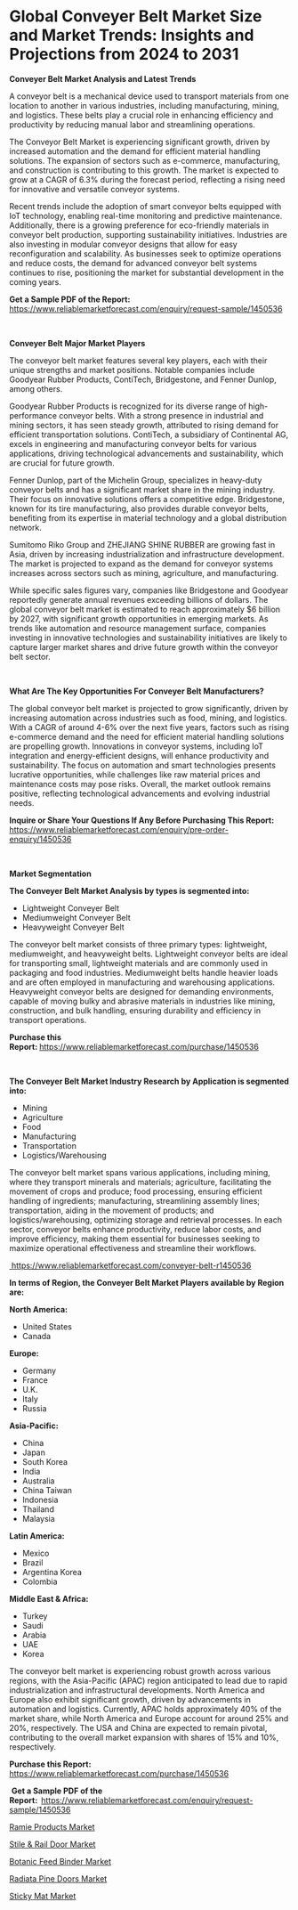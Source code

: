 <p><h1>Global Conveyer Belt Market Size and Market Trends: Insights and Projections from 2024 to 2031</h1></p><p><strong>Conveyer Belt Market Analysis and Latest Trends</strong></p>
<p><p>A conveyor belt is a mechanical device used to transport materials from one location to another in various industries, including manufacturing, mining, and logistics. These belts play a crucial role in enhancing efficiency and productivity by reducing manual labor and streamlining operations.</p><p>The Conveyor Belt Market is experiencing significant growth, driven by increased automation and the demand for efficient material handling solutions. The expansion of sectors such as e-commerce, manufacturing, and construction is contributing to this growth. The market is expected to grow at a CAGR of 6.3% during the forecast period, reflecting a rising need for innovative and versatile conveyor systems.</p><p>Recent trends include the adoption of smart conveyor belts equipped with IoT technology, enabling real-time monitoring and predictive maintenance. Additionally, there is a growing preference for eco-friendly materials in conveyor belt production, supporting sustainability initiatives. Industries are also investing in modular conveyor designs that allow for easy reconfiguration and scalability. As businesses seek to optimize operations and reduce costs, the demand for advanced conveyor belt systems continues to rise, positioning the market for substantial development in the coming years.</p></p>
<p><strong>Get a Sample PDF of the Report:&nbsp;</strong> <a href="https://www.reliablemarketforecast.com/enquiry/request-sample/1450536?utm_campaign=1874&utm_medium=2&utm_source=Github&utm_content=ia&utm_term=11122024&utm_id=conveyer-belt">https://www.reliablemarketforecast.com/enquiry/request-sample/1450536</a></p>
<p>&nbsp;</p>
<p><strong>Conveyer Belt Major Market Players</strong></p>
<p><p>The conveyor belt market features several key players, each with their unique strengths and market positions. Notable companies include Goodyear Rubber Products, ContiTech, Bridgestone, and Fenner Dunlop, among others.</p><p>Goodyear Rubber Products is recognized for its diverse range of high-performance conveyor belts. With a strong presence in industrial and mining sectors, it has seen steady growth, attributed to rising demand for efficient transportation solutions. ContiTech, a subsidiary of Continental AG, excels in engineering and manufacturing conveyor belts for various applications, driving technological advancements and sustainability, which are crucial for future growth.</p><p>Fenner Dunlop, part of the Michelin Group, specializes in heavy-duty conveyor belts and has a significant market share in the mining industry. Their focus on innovative solutions offers a competitive edge. Bridgestone, known for its tire manufacturing, also provides durable conveyor belts, benefiting from its expertise in material technology and a global distribution network.</p><p>Sumitomo Riko Group and ZHEJIANG SHINE RUBBER are growing fast in Asia, driven by increasing industrialization and infrastructure development. The market is projected to expand as the demand for conveyor systems increases across sectors such as mining, agriculture, and manufacturing.</p><p>While specific sales figures vary, companies like Bridgestone and Goodyear reportedly generate annual revenues exceeding billions of dollars. The global conveyor belt market is estimated to reach approximately $6 billion by 2027, with significant growth opportunities in emerging markets. As trends like automation and resource management surface, companies investing in innovative technologies and sustainability initiatives are likely to capture larger market shares and drive future growth within the conveyor belt sector.</p></p>
<p>&nbsp;</p>
<p><strong>What Are The Key Opportunities For Conveyer Belt Manufacturers?</strong></p>
<p><p>The global conveyor belt market is projected to grow significantly, driven by increasing automation across industries such as food, mining, and logistics. With a CAGR of around 4-6% over the next five years, factors such as rising e-commerce demand and the need for efficient material handling solutions are propelling growth. Innovations in conveyor systems, including IoT integration and energy-efficient designs, will enhance productivity and sustainability. The focus on automation and smart technologies presents lucrative opportunities, while challenges like raw material prices and maintenance costs may pose risks. Overall, the market outlook remains positive, reflecting technological advancements and evolving industrial needs.</p></p>
<p><strong>Inquire or Share Your Questions If Any Before Purchasing This Report:</strong> <a href="https://www.reliablemarketforecast.com/enquiry/pre-order-enquiry/1450536?utm_campaign=1874&utm_medium=2&utm_source=Github&utm_content=ia&utm_term=11122024&utm_id=conveyer-belt">https://www.reliablemarketforecast.com/enquiry/pre-order-enquiry/1450536</a></p>
<p>&nbsp;</p>
<p><strong>Market Segmentation</strong></p>
<p><strong>The Conveyer Belt Market Analysis by types is segmented into:</strong></p>
<p><ul><li>Lightweight Conveyer Belt</li><li>Mediumweight Conveyer Belt</li><li>Heavyweight Conveyer Belt</li></ul></p>
<p><p>The conveyor belt market consists of three primary types: lightweight, mediumweight, and heavyweight belts. Lightweight conveyor belts are ideal for transporting small, lightweight materials and are commonly used in packaging and food industries. Mediumweight belts handle heavier loads and are often employed in manufacturing and warehousing applications. Heavyweight conveyor belts are designed for demanding environments, capable of moving bulky and abrasive materials in industries like mining, construction, and bulk handling, ensuring durability and efficiency in transport operations.</p></p>
<p><strong>Purchase this Report:&nbsp;</strong><a href="https://www.reliablemarketforecast.com/purchase/1450536?utm_campaign=1874&utm_medium=2&utm_source=Github&utm_content=ia&utm_term=11122024&utm_id=conveyer-belt">https://www.reliablemarketforecast.com/purchase/1450536</a></p>
<p>&nbsp;</p>
<p><strong>The Conveyer Belt Market Industry Research by Application is segmented into:</strong></p>
<p><ul><li>Mining</li><li>Agriculture</li><li>Food</li><li>Manufacturing</li><li>Transportation</li><li>Logistics/Warehousing</li></ul></p>
<p><p>The conveyor belt market spans various applications, including mining, where they transport minerals and materials; agriculture, facilitating the movement of crops and produce; food processing, ensuring efficient handling of ingredients; manufacturing, streamlining assembly lines; transportation, aiding in the movement of products; and logistics/warehousing, optimizing storage and retrieval processes. In each sector, conveyor belts enhance productivity, reduce labor costs, and improve efficiency, making them essential for businesses seeking to maximize operational effectiveness and streamline their workflows.</p></p>
<p><a href="https://www.reliablemarketforecast.com/conveyer-belt-r1450536?utm_campaign=1874&utm_medium=2&utm_source=Github&utm_content=ia&utm_term=11122024&utm_id=conveyer-belt">&nbsp;https://www.reliablemarketforecast.com/conveyer-belt-r1450536</a></p>
<p><strong>In terms of Region, the Conveyer Belt Market Players available by Region are:</strong></p>
<p>
    <p> <strong> North America: </strong>
        <ul>
            <li>United States</li>
            <li>Canada</li>
        </ul>
        </p> 
    <p> <strong> Europe: </strong>
        <ul>
            <li>Germany</li>
            <li>France</li>
            <li>U.K.</li>
            <li>Italy</li>
            <li>Russia</li>
        </ul>
        </p> 
    <p> <strong> Asia-Pacific: </strong>
        <ul>
            <li>China</li>
            <li>Japan</li>
            <li>South Korea</li>
            <li>India</li>
            <li>Australia</li>
            <li>China Taiwan</li>
            <li>Indonesia</li>
            <li>Thailand</li>
            <li>Malaysia</li>
        </ul>
        </p> 
    <p> <strong> Latin America: </strong>
        <ul>
            <li>Mexico</li>
            <li>Brazil</li>
            <li>Argentina Korea</li>
            <li>Colombia</li>
        </ul>
        </p> 
    <p> <strong> Middle East & Africa: </strong>
        <ul>
            <li>Turkey</li>
            <li>Saudi</li>
            <li>Arabia</li>
            <li>UAE</li>
            <li>Korea</li>
        </ul>
    </p>
    </p>
<p><p>The conveyor belt market is experiencing robust growth across various regions, with the Asia-Pacific (APAC) region anticipated to lead due to rapid industrialization and infrastructural developments. North America and Europe also exhibit significant growth, driven by advancements in automation and logistics. Currently, APAC holds approximately 40% of the market share, while North America and Europe account for around 25% and 20%, respectively. The USA and China are expected to remain pivotal, contributing to the overall market expansion with shares of 15% and 10%, respectively.</p></p>
<p><strong>Purchase this Report: </strong><a href="https://www.reliablemarketforecast.com/purchase/1450536?utm_campaign=1874&utm_medium=2&utm_source=Github&utm_content=ia&utm_term=11122024&utm_id=conveyer-belt">https://www.reliablemarketforecast.com/purchase/1450536</a></p>
<p>&nbsp;<strong>Get a Sample PDF of the Report:&nbsp;&nbsp;</strong><a href="https://www.reliablemarketforecast.com/enquiry/request-sample/1450536?utm_campaign=1874&utm_medium=2&utm_source=Github&utm_content=ia&utm_term=11122024&utm_id=conveyer-belt">https://www.reliablemarketforecast.com/enquiry/request-sample/1450536</a></p>
<p><strong></strong></p>
<p><p><a href="https://www.linkedin.com/pulse/ramie-products-market-growth-outlook-from-2024-2031-projecting-ncmhf?utm_campaign=1874&utm_medium=2&utm_source=Github&utm_content=ia&utm_term=11122024&utm_id=conveyer-belt">Ramie Products Market</a></p><p><a href="https://www.linkedin.com/pulse/projected-growth-revenue-stile-rail-door-market-12-cagr-from-fcy6f?utm_campaign=1874&utm_medium=2&utm_source=Github&utm_content=ia&utm_term=11122024&utm_id=conveyer-belt">Stile & Rail Door Market</a></p><p><a href="https://github.com/ChiragRP21/Market-Research-Report-List-6/blob/main/botanic-feed-binder-market.md?utm_campaign=1874&utm_medium=2&utm_source=Github&utm_content=ia&utm_term=11122024&utm_id=conveyer-belt">Botanic Feed Binder Market</a></p><p><a href="https://www.linkedin.com/pulse/providing-both-historical-trends-future-projections-radiata-pine-damne?utm_campaign=1874&utm_medium=2&utm_source=Github&utm_content=ia&utm_term=11122024&utm_id=conveyer-belt">Radiata Pine Doors Market</a></p><p><a href="https://www.linkedin.com/pulse/82-cagr-forecast-sticky-mat-industry-from-2024-2031-market-scanr-j8txf?utm_campaign=1874&utm_medium=2&utm_source=Github&utm_content=ia&utm_term=11122024&utm_id=conveyer-belt">Sticky Mat Market</a></p></p>